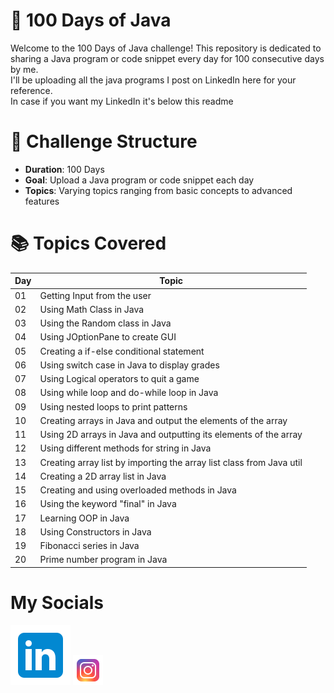 # 💯 100 Days of Java
Welcome to the 100 Days of Java challenge! This repository is dedicated to sharing a Java program or code snippet every day for 100 consecutive days by me.\
I'll be uploading all the java programs I post on LinkedIn here for your reference.\
In case if you want my LinkedIn it's below this readme

# 📅 Challenge Structure
- **Duration**: 100 Days
- **Goal**: Upload a Java program or code snippet each day
- **Topics**: Varying topics ranging from basic concepts to advanced features

# 📚 Topics Covered
| Day | Topic                        |
|-----|------------------------------|
| 01  | Getting Input from the user  |
| 02  | Using Math Class in Java     |
| 03  | Using the Random class in Java|
| 04  | Using JOptionPane to create GUI|
| 05  | Creating a if-else conditional statement|
| 06  | Using switch case in Java to display grades |
| 07  | Using Logical operators to quit a game  |
| 08  | Using while loop and do-while loop in Java  |
| 09  | Using nested loops to print patterns  |
| 10  | Creating arrays in Java and output the elements of the array |
| 11  | Using 2D arrays in Java and outputting its elements of the array |
| 12  | Using different methods for string in Java |
| 13  | Creating array list by importing the array list class from Java util |
| 14  | Creating a 2D array list in Java  |
| 15  | Creating and using overloaded methods in Java  |
| 16  | Using the keyword "final" in Java  |
| 17  | Learning OOP in Java  |
| 18  | Using Constructors in Java  |
| 19  | Fibonacci series in Java  |
| 20  | Prime number program in Java  |
# My Socials
[![LinkedIn](linkedin.svg)](https://www.linkedin.com/in/amiitesh-pradeep-kumar-582bb831a/)
[![Instagram](instagram.png)](https://www.instagram.com/tspamiitesh/)

